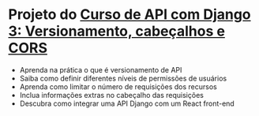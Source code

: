 # Projeto do [Curso de API com Django 3: Versionamento, cabeçalhos e CORS](https://cursos.alura.com.br/course/api-django-3-versionamento-cabecalhos-cors)

* Aprenda na prática o que é versionamento de API
* Saiba como definir diferentes níveis de permissões de usuários
* Aprenda como limitar o número de requisições dos recursos
* Inclua informações extras no cabeçalho das requisições
* Descubra como integrar uma API Django com um React front-end